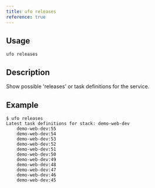 ```yaml
---
title: ufo releases
reference: true
---
```


## Usage

    ufo releases

## Description

Show possible 'releases' or task definitions for the service.

## Example

    $ ufo releases
    Latest task definitions for stack: demo-web-dev
        demo-web-dev:55
        demo-web-dev:54
        demo-web-dev:53
        demo-web-dev:52
        demo-web-dev:51
        demo-web-dev:50
        demo-web-dev:49
        demo-web-dev:48
        demo-web-dev:47
        demo-web-dev:46
        demo-web-dev:45



